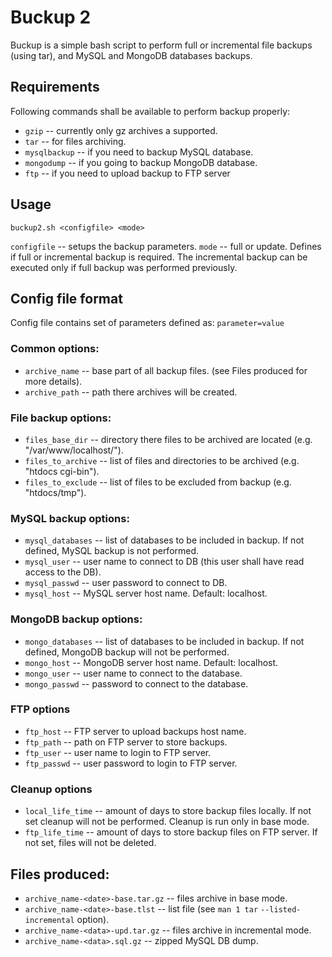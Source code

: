 Buckup 2
========

  Buckup is a simple bash script to perform full or incremental file backups (using
tar), and MySQL and MongoDB databases backups.

Requirements
------------

Following commands shall be available to perform backup properly:

 * `gzip` -- currently only gz archives a supported.
 * `tar` -- for files archiving.
 * `mysqlbackup` -- if you need to backup MySQL database.
 * `mongodump` -- if you going to backup MongoDB database.
 * `ftp` -- if you need to upload backup to FTP server

Usage
-----

`buckup2.sh <configfile> <mode>`

`configfile` -- setups the backup parameters.
`mode` -- full or update.  Defines if full or incremental backup is required.
          The incremental backup can be executed only if full backup was performed
          previously.

Config file format
------------------

  Config file contains set of parameters defined as: `parameter=value`

### Common options:

 * `archive_name` -- base part of all backup files. (see Files produced for more details).
 * `archive_path` -- path there archives will be created.

### File backup options:

 * `files_base_dir` -- directory there files to be archived are located (e.g. "/var/www/localhost/").
 * `files_to_archive` -- list of files and directories to be archived (e.g. "htdocs cgi-bin").
 * `files_to_exclude` -- list of files to be excluded from backup (e.g. "htdocs/tmp").

### MySQL backup options:

 * `mysql_databases` -- list of databases to be included in backup. If not defined, MySQL backup is
                        not performed.
 * `mysql_user` -- user name to connect to DB (this user shall have read access to the DB).
 * `mysql_passwd` -- user password to connect to DB.
 * `mysql_host` -- MySQL server host name. Default: localhost.

### MongoDB backup options:

 * `mongo_databases` -- list of databases to be included in backup. If not defined, MongoDB backup will
                        not be performed.
 * `mongo_host` -- MongoDB server host name. Default: localhost.
 * `mongo_user` -- user name to connect to the database.
 * `mongo_passwd` -- password to connect to the database.

### FTP options

 * `ftp_host` -- FTP server to upload backups host name.
 * `ftp_path` -- path on FTP server to store backups.
 * `ftp_user` -- user name to login to FTP server.
 * `ftp_passwd` -- user password to login to FTP server.

### Cleanup options

 * `local_life_time` -- amount of days to store backup files locally. If not set cleanup will not be
                        performed.  Cleanup is run only in base mode.
 * `ftp_life_time` -- amount of days to store backup files on FTP server. If not set, files will
                      not be deleted.

Files produced:
---------------
 * `archive_name-<date>-base.tar.gz` -- files archive in base mode.
 * `archive_name-<date>-base.tlst` -- list file (see `man 1 tar` `--listed-incremental` option).
 * `archive_name-<data>-upd.tar.gz` -- files archive in incremental mode.
 * `archive_name-<data>.sql.gz` -- zipped MySQL DB dump.
